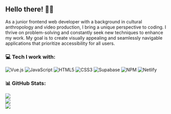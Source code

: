## Hello there! 🐱‍💻

As a junior frontend web developer with a background in cultural anthropology and video production, I bring a unique perspective to coding.
I thrive on problem-solving and constantly seek new techniques to enhance my work.
My goal is to create visually appealing and seamlessly navigable applications that prioritize accessibility for all users. 



### 💻 Tech I work with:
![Vue.js](https://img.shields.io/badge/vue.js-%2335495e.svg?style=for-the-badge&logo=vuedotjs&logoColor=%234FC08D) ![JavaScript](https://img.shields.io/badge/javascript-%23323330.svg?style=for-the-badge&logo=javascript&logoColor=%23F7DF1E) ![HTML5](https://img.shields.io/badge/html5-%23E34F26.svg?style=for-the-badge&logo=html5&logoColor=white) ![CSS3](https://img.shields.io/badge/css3-%231572B6.svg?style=for-the-badge&logo=css3&logoColor=white) ![Supabase](https://img.shields.io/badge/Supabase-3ECF8E?style=for-the-badge&logo=supabase&logoColor=white) ![NPM](https://img.shields.io/badge/NPM-%23CB3837.svg?style=for-the-badge&logo=npm&logoColor=white)  ![Netlify](https://img.shields.io/badge/netlify-%23000000.svg?style=for-the-badge&logo=netlify&logoColor=#00C7B7)


### 📊 GitHub Stats:
![](https://github-readme-stats.vercel.app/api?username=wiebken-n&theme=vision-friendly-dark&hide_border=true&include_all_commits=false&count_private=false)<br/>
![](https://github-readme-streak-stats.herokuapp.com/?user=wiebken-n&theme=vision-friendly-dark&hide_border=true)<br/>
![](https://github-readme-stats.vercel.app/api/top-langs/?username=wiebken-n&theme=vision-friendly-dark&hide_border=true&include_all_commits=false&count_private=false&layout=compact)


<!-- Proudly created with GPRM ( https://gprm.itsvg.in ) -->
